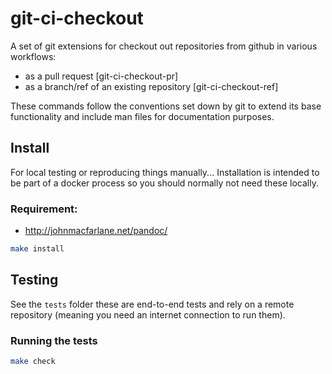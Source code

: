 # git-ci-checkout

A set of git extensions for checkout out repositories from github in
various workflows:

 - as a pull request [git-ci-checkout-pr]
 - as a branch/ref of an existing repository [git-ci-checkout-ref]

These commands follow the conventions set down by git to extend its base
functionality and include man files for documentation purposes.

## Install

For local testing or reproducing things manually... Installation is
intended to be part of a docker process so you should normally not need
these locally.

### Requirement:
 - http://johnmacfarlane.net/pandoc/

```sh
make install
```

## Testing

See the `tests` folder these are end-to-end tests and rely on a remote
repository (meaning you need an internet connection to run them).

### Running the tests

```sh
make check
```
